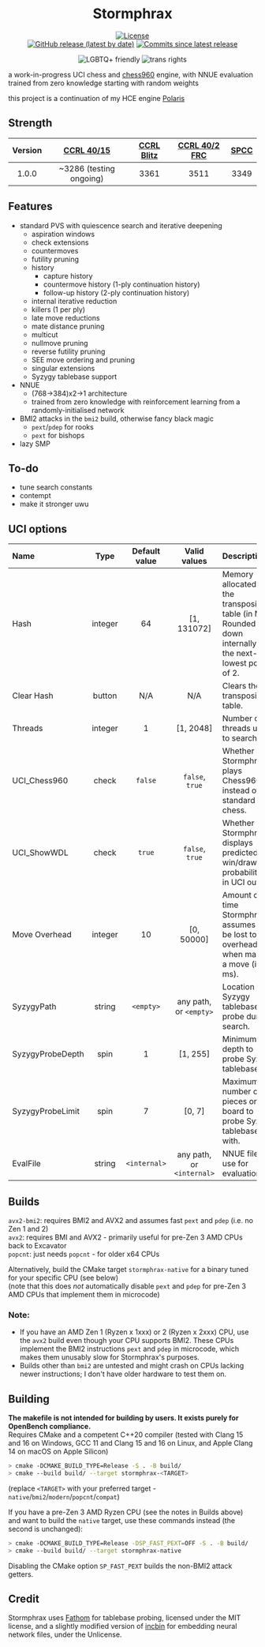 <div align="center">

# Stormphrax

[![License][license-badge]][license-link]  
[![GitHub release (latest by date)][release-badge]][release-link]
[![Commits since latest release][commits-badge]][commits-link]

![LGBTQ+ friendly][lgbtqp-badge]
![trans rights][trans-rights-badge]

</div>

a work-in-progress UCI chess and [chess960](https://en.wikipedia.org/wiki/Fischer_random_chess) engine, with NNUE evaluation trained from zero knowledge starting with random weights

this project is a continuation of my HCE engine [Polaris](https://github.com/Ciekce/Polaris)

## Strength
| Version | [CCRL 40/15](https://www.computerchess.org.uk/ccrl/4040/) | [CCRL Blitz](https://www.computerchess.org.uk/ccrl/404/) | [CCRL 40/2 FRC](https://www.computerchess.org.uk/ccrl/404FRC/) | [SPCC](https://www.sp-cc.de/) |
|:-------:|:---------------------------------------------------------:|:--------------------------------------------------------:|:--------------------------------------------------------------:|:-----------------------------:|
|  1.0.0  |                  ~3286 (testing ongoing)                  |                           3361                           |                              3511                              |             3349              |

## Features
- standard PVS with quiescence search and iterative deepening
  - aspiration windows
  - check extensions
  - countermoves
  - futility pruning
  - history
    - capture history
    - countermove history (1-ply continuation history)
    - follow-up history (2-ply continuation history)
  - internal iterative reduction
  - killers (1 per ply)
  - late move reductions
  - mate distance pruning
  - multicut
  - nullmove pruning
  - reverse futility pruning
  - SEE move ordering and pruning
  - singular extensions
  - Syzygy tablebase support
- NNUE
  - (768->384)x2->1 architecture
  - trained from zero knowledge with reinforcement learning from a randomly-initialised network
- BMI2 attacks in the `bmi2` build, otherwise fancy black magic
  - `pext`/`pdep` for rooks
  - `pext` for bishops
- lazy SMP

## To-do
- tune search constants
- contempt
- make it stronger uwu

## UCI options
| Name             |  Type   | Default value |       Valid values        | Description                                                                                                 |
|:-----------------|:-------:|:-------------:|:-------------------------:|:------------------------------------------------------------------------------------------------------------|
| Hash             | integer |      64       |        [1, 131072]        | Memory allocated to the transposition table (in MB). Rounded down internally to the next-lowest power of 2. |
| Clear Hash       | button  |      N/A      |            N/A            | Clears the transposition table.                                                                             |
| Threads          | integer |       1       |         [1, 2048]         | Number of threads used to search.                                                                           |
| UCI_Chess960     |  check  |    `false`    |      `false`, `true`      | Whether Stormphrax plays Chess960 instead of standard chess.                                                |
| UCI_ShowWDL      |  check  |    `true`     |      `false`, `true`      | Whether Stormphrax displays predicted win/draw/loss probabilities in UCI output.                            |
| Move Overhead    | integer |      10       |        [0, 50000]         | Amount of time Stormphrax assumes to be lost to overhead when making a move (in ms).                        |
| SyzygyPath       | string  |   `<empty>`   |  any path, or `<empty>`   | Location of Syzygy tablebases to probe during search.                                                       |
| SyzygyProbeDepth |  spin   |       1       |         [1, 255]          | Minimum depth to probe Syzygy tablebases at.                                                                |
| SyzygyProbeLimit |  spin   |       7       |          [0, 7]           | Maximum number of pieces on the board to probe Syzygy tablebases with.                                      |
| EvalFile         | string  | `<internal>`  | any path, or `<internal>` | NNUE file to use for evaluation.                                                                            |

## Builds
`avx2-bmi2`: requires BMI2 and AVX2 and assumes fast `pext` and `pdep` (i.e. no Zen 1 and 2)  
`avx2`: requires BMI and AVX2 - primarily useful for pre-Zen 3 AMD CPUs back to Excavator  
`popcnt`: just needs `popcnt` - for older x64 CPUs

Alternatively, build the CMake target `stormphrax-native` for a binary tuned for your specific CPU (see below)  
(note that this does *not* automatically disable `pext` and `pdep` for pre-Zen 3 AMD CPUs that implement them in microcode)

### Note:  
- If you have an AMD Zen 1 (Ryzen x 1xxx) or 2 (Ryzen x 2xxx) CPU, use the `avx2` build even though your CPU supports BMI2. These CPUs implement the BMI2 instructions `pext` and `pdep` in microcode, which makes them unusably slow for Stormphrax's purposes.
- Builds other than `bmi2` are untested and might crash on CPUs lacking newer instructions; I don't have older hardware to test them on.

## Building
**The makefile is not intended for building by users. It exists purely for OpenBench compliance.**  
Requires CMake and a competent C++20 compiler (tested with Clang 15 and 16 on Windows, GCC 11 and Clang 15 and 16 on Linux, and Apple Clang 14 on macOS on Apple Silicon)
```bash
> cmake -DCMAKE_BUILD_TYPE=Release -S . -B build/
> cmake --build build/ --target stormphrax-<TARGET>
```
(replace `<TARGET>` with your preferred target - `native`/`bmi2`/`modern`/`popcnt`/`compat`)

If you have a pre-Zen 3 AMD Ryzen CPU (see the notes in Builds above) and want to build the `native` target, use these commands instead (the second is unchanged):
```bash
> cmake -DCMAKE_BUILD_TYPE=Release -DSP_FAST_PEXT=OFF -S . -B build/
> cmake --build build/ --target stormphrax-native
```
Disabling the CMake option `SP_FAST_PEXT` builds the non-BMI2 attack getters.

## Credit
Stormphrax uses [Fathom](https://github.com/jdart1/Fathom) for tablebase probing, licensed under the MIT license, and a slightly modified version of [incbin](https://github.com/graphitemaster/incbin) for embedding neural network files, under the Unlicense.

[license-badge]: https://img.shields.io/github/license/Ciekce/Stormphrax?style=for-the-badge
[release-badge]: https://img.shields.io/github/v/release/Ciekce/Stormphrax?style=for-the-badge
[commits-badge]: https://img.shields.io/github/commits-since/Ciekce/Stormphrax/latest?style=for-the-badge

[license-link]: https://github.com/Ciekce/Stormphrax/blob/main/LICENSE
[release-link]: https://github.com/Ciekce/Stormphrax/releases/latest
[commits-link]: https://github.com/Ciekce/Stormphrax/commits/main

[lgbtqp-badge]: https://pride-badges.pony.workers.dev/static/v1?label=lgbtq%2B%20friendly&stripeWidth=6&stripeColors=E40303,FF8C00,FFED00,008026,24408E,732982
[trans-rights-badge]: https://pride-badges.pony.workers.dev/static/v1?label=trans%20rights&stripeWidth=6&stripeColors=5BCEFA,F5A9B8,FFFFFF,F5A9B8,5BCEFA
